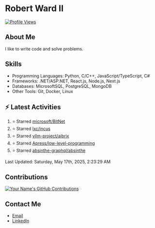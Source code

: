 
# Robert Ward II

[![Profile Views](https://komarev.com/ghpvc/?username=Robert-W-Ward)](https://github.com/Robert-W-Ward)

## About Me
I like to write code and solve problems.

## Skills
- Programming Languages: Python, C/C++, JavaScript/TypeScript, C#
- Frameworks: .NET/ASP.NET, React.js, Node.js, Next.js
- Databases: MicrosoftSQL, PostgreSQL, MongoDB
- Other Tools: Git, Docker, Linux

## :zap: Latest Activities
<!--RECENT_ACTIVITY:start-->
1. ⭐ Starred [microsoft/BitNet](https://github.com/microsoft/BitNet)
2. ⭐ Starred [lxc/incus](https://github.com/lxc/incus)
3. ⭐ Starred [vllm-project/aibrix](https://github.com/vllm-project/aibrix)
4. ⭐ Starred [Apress/low-level-programming](https://github.com/Apress/low-level-programming)
5. ⭐ Starred [absinthe-graphql/absinthe](https://github.com/absinthe-graphql/absinthe)
<!--RECENT_ACTIVITY:end-->

<!--RECENT_ACTIVITY:last_update-->
Last Updated: Saturday, May 17th, 2025, 2:23:29 AM
<!--RECENT_ACTIVITY:last_update_end-->

<!--END_SECTIN:activity-->
## Contributions
[![Your Name's GitHub Contributions](https://github-readme-streak-stats.herokuapp.com/?user=Robert-W-Ward&theme=radical)](https://github.com/your-username)

## Contact Me
- [Email](mailto:robertwesleyward2019@gmail.com)
- [LinkedIn](https://linkedin.com/in/https://www.linkedin.com/in/robert-ward-ii/)
